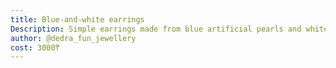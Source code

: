 ```yaml
---
title: Blue-and-white earrings
Description: Simple earrings made from blue artificial pearls and white agate beads
author: @dedra_fun_jewellery
cost: 3000₸
---
```

